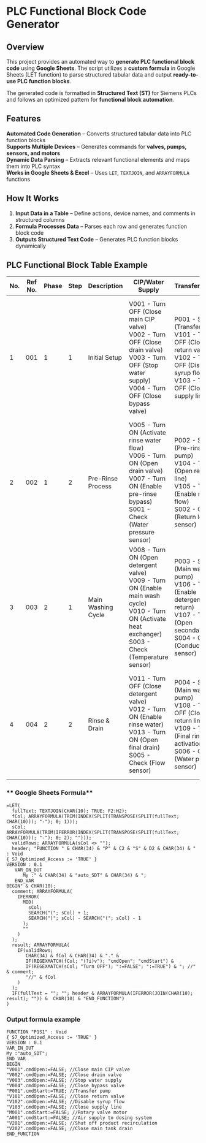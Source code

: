 # PLC Functional Block Code Generator

## Overview  
This project provides an automated way to **generate PLC functional block code** using **Google Sheets**. The script utilizes a **custom formula** in Google Sheets (LET function) to parse structured tabular data and output **ready-to-use PLC function blocks**.

The generated code is formatted in **Structured Text (ST)** for Siemens PLCs and follows an optimized pattern for **functional block automation**.

## Features  
**Automated Code Generation** – Converts structured tabular data into PLC function blocks  
**Supports Multiple Devices** – Generates commands for **valves, pumps, sensors, and motors**  
**Dynamic Data Parsing** – Extracts relevant functional elements and maps them into PLC syntax  
**Works in Google Sheets & Excel** – Uses `LET`, `TEXTJOIN`, and `ARRAYFORMULA` functions  

##  How It Works  
1. **Input Data in a Table** – Define actions, device names, and comments in structured columns  
2. **Formula Processes Data** – Parses each row and generates function block code  
3. **Outputs Structured Text Code** – Generates PLC function blocks dynamically  

##  PLC Functional Block Table Example  

| No. | Ref No. | Phase | Step | Description | CIP/Water Supply | Transfer/Return | General Devices |
|----|--------|------|----|------------|------------------|-----------------|----------------|
| 1  | 001    | 1    | 1  | Initial Setup | V001 - Turn OFF (Close main CIP valve) <br> V002 - Turn OFF (Close drain valve) <br> V003 - Turn OFF (Stop water supply) <br> V004 - Turn OFF (Close bypass valve) | P001 - Stop (Transfer pump) <br> V101 - Turn OFF (Close return valve) <br> V102 - Turn OFF (Disable syrup flow) <br> V103 - Turn OFF (Close supply line) | M001 - Turn OFF (Rotary valve motor) <br> A001 - Turn OFF (Air supply to dosing system) <br> V201 - Turn OFF (Shut off product recirculation) <br> V202 - Turn OFF (Close main tank drain) |
| 2  | 002    | 1    | 2  | Pre-Rinse Process | V005 - Turn ON (Activate rinse water flow) <br> V006 - Turn ON (Open drain valve) <br> V007 - Turn ON (Enable pre-rinse bypass) <br> S001 - Check (Water pressure sensor) | P002 - Start (Pre-rinse pump) <br> V104 - Turn ON (Open return line) <br> V105 - Turn ON (Enable return flow) <br> S002 - Check (Return level sensor) | M002 - Turn ON (Mixing motor) <br> A002 - Turn ON (Activate air injection) <br> V203 - Turn ON (Recirculation loop) <br> X001 - Start (Mixing process) |
| 3  | 003    | 2    | 1  | Main Washing Cycle | V008 - Turn ON (Open detergent valve) <br> V009 - Turn ON (Enable main wash cycle) <br> V010 - Turn ON (Activate heat exchanger) <br> S003 - Check (Temperature sensor) | P003 - Start (Main wash pump) <br> V106 - Turn ON (Enable detergent return) <br> V107 - Turn ON (Open secondary flow) <br> S004 - Check (Conductivity sensor) | M003 - Turn ON (Heater activation) <br> A003 - Turn ON (Open air purge) <br> V204 - Turn ON (Drain wash system) <br> X002 - Start (Circulation process) |
| 4  | 004    | 2    | 2  | Rinse & Drain | V011 - Turn OFF (Close detergent valve) <br> V012 - Turn ON (Enable rinse water) <br> V013 - Turn ON (Open final drain) <br> S005 - Check (Flow sensor) | P004 - Stop (Main wash pump) <br> V108 - Turn OFF (Close return line) <br> V109 - Turn ON (Final rinse activation) <br> S006 - Check (Water purity sensor) | M004 - Turn OFF (Cooling system) <br> A004 - Turn OFF (Deactivate purge air) <br> V205 - Turn OFF (Close recirculation) <br> X003 - Stop (Final processing step) |



### ** Google Sheets Formula**
```
=LET(
  fullText; TEXTJOIN(CHAR(10); TRUE; F2:H2);
  fCol; ARRAYFORMULA(TRIM(INDEX(SPLIT(TRANSPOSE(SPLIT(fullText; CHAR(10))); "-"); 0; 1)));
  sCol; ARRAYFORMULA(TRIM(IFERROR(INDEX(SPLIT(TRANSPOSE(SPLIT(fullText; CHAR(10))); "-"); 0; 2); "")));
  validRows; ARRAYFORMULA(sCol <> "");
  header; "FUNCTION " & CHAR(34) & "P" & C2 & "S" & D2 & CHAR(34) & " : Void
{ S7_Optimized_Access := 'TRUE' }
VERSION : 0.1
   VAR_IN_OUT 
      My :" & CHAR(34) & "auto_SDT" & CHAR(34) & ";
   END_VAR
BEGIN" & CHAR(10);
  comment; ARRAYFORMULA(
    IFERROR(
      MID(
        sCol;
        SEARCH("("; sCol) + 1;
        SEARCH(")"; sCol) - SEARCH("("; sCol) - 1
      );
      ""
    )
  );
  result; ARRAYFORMULA(
    IF(validRows;
       CHAR(34) & fCol & CHAR(34) & "." & 
       IF(REGEXMATCH(fCol; "(?i)v"); "cmdOpen"; "cmdStart") & 
       IF(REGEXMATCH(sCol; "Turn OFF"); ":=FALSE"; ":=TRUE") & "; //" & comment;
       "//" & fCol
    )
  );
  IF(fullText = ""; ""; header & ARRAYFORMULA(IFERROR(JOIN(CHAR(10); result); "")) &  CHAR(10) & "END_FUNCTION")
)
```

### **Output formula example**
```
FUNCTION "P1S1" : Void
{ S7_Optimized_Access := 'TRUE' }
VERSION : 0.1
VAR_IN_OUT 
My :"auto_SDT";
END_VAR
BEGIN
"V001".cmdOpen:=FALSE; //Close main CIP valve
"V002".cmdOpen:=FALSE; //Close drain valve
"V003".cmdOpen:=FALSE; //Stop water supply
"V004".cmdOpen:=FALSE; //Close bypass valve
"P001".cmdStart:=TRUE; //Transfer pump
"V101".cmdOpen:=FALSE; //Close return valve
"V102".cmdOpen:=FALSE; //Disable syrup flow
"V103".cmdOpen:=FALSE; //Close supply line
"M001".cmdStart:=FALSE; //Rotary valve motor
"A001".cmdStart:=FALSE; //Air supply to dosing system
"V201".cmdOpen:=FALSE; //Shut off product recirculation
"V202".cmdOpen:=FALSE; //Close main tank drain
END_FUNCTION

```
